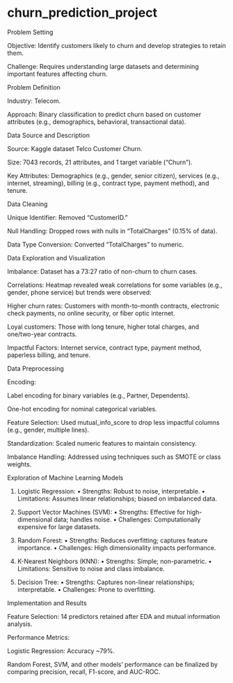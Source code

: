 # churn_prediction_project

Problem Setting

Objective: Identify customers likely to churn and develop strategies to retain them.

Challenge: Requires understanding large datasets and determining important features affecting churn.

Problem Definition

Industry: Telecom.

Approach: Binary classification to predict churn based on customer attributes (e.g., demographics, behavioral, transactional data).

Data Source and Description
 
Source: Kaggle dataset Telco Customer Churn.

Size: 7043 records, 21 attributes, and 1 target variable (“Churn”).

Key Attributes: Demographics (e.g., gender, senior citizen), services (e.g., internet, streaming), billing (e.g., contract type, payment method), and tenure.

 Data Cleaning
 
Unique Identifier: Removed “CustomerID.”

Null Handling: Dropped rows with nulls in “TotalCharges” (0.15% of data).

Data Type Conversion: Converted “TotalCharges” to numeric.

Data Exploration and Visualization

Imbalance: Dataset has a 73:27 ratio of non-churn to churn cases.

Correlations: Heatmap revealed weak correlations for some variables (e.g., gender, phone service) but trends were observed:

Higher churn rates: Customers with month-to-month contracts, electronic check payments, no online security, or fiber optic internet.

Loyal customers: Those with long tenure, higher total charges, and one/two-year contracts.

Impactful Factors: Internet service, contract type, payment method, paperless billing, and tenure.

Data Preprocessing

Encoding:

Label encoding for binary variables (e.g., Partner, Dependents).

One-hot encoding for nominal categorical variables.

Feature Selection: Used mutual_info_score to drop less impactful columns (e.g., gender, multiple lines).

Standardization: Scaled numeric features to maintain consistency.

Imbalance Handling: Addressed using techniques such as SMOTE or class weights.

Exploration of Machine Learning Models
1.	Logistic Regression:
•	Strengths: Robust to noise, interpretable.
•	Limitations: Assumes linear relationships; biased on imbalanced data.

2.	Support Vector Machines (SVM):
•	Strengths: Effective for high-dimensional data; handles noise.
•	Challenges: Computationally expensive for large datasets.

3.	Random Forest:
•	Strengths: Reduces overfitting; captures feature importance.
•	Challenges: High dimensionality impacts performance.

4.	K-Nearest Neighbors (KNN):
•	Strengths: Simple; non-parametric.
•	Limitations: Sensitive to noise and class imbalance.

5.	Decision Tree:
•	Strengths: Captures non-linear relationships; interpretable.
•	Challenges: Prone to overfitting.

 Implementation and Results
 
Feature Selection: 14 predictors retained after EDA and mutual information analysis.

Performance Metrics:

Logistic Regression: Accuracy ~79%.

Random Forest, SVM, and other models’ performance can be finalized by comparing precision, recall, F1-score, and AUC-ROC.

 
